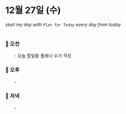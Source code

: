 # 12월 27일 (수)

*start my day with `Plan for Today` every day from today*
<br><br>

### **🌱 오전**
　　- 오늘 할일들 플래너 수기 작성
<br>

### **🌿 오후**
　　- 
<br>

### **🌳 저녁**
　　- 
